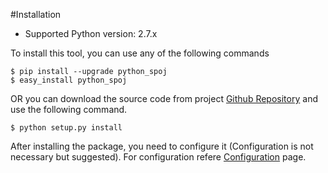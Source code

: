 #Installation

* Supported Python version: 2.7.x

To install this tool, you can use any of the following commands

`$ pip install --upgrade python_spoj`  
`$ easy_install python_spoj`

OR 
you can download the source code from project [Github Repository](https://github.com/DheerendraRathor/python-spoj.git) 
and use the following command.

`$ python setup.py install`

After installing the package, you need to configure it (Configuration is not necessary but suggested). 
For configuration refere [Configuration](config) page. 


